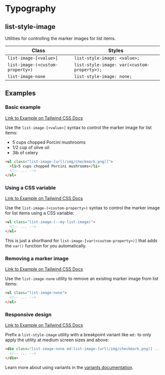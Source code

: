 # Typography

## list-style-image

Utilities for controlling the marker images for list items.

**Class** | **Styles**
------- | --------
`list-image-[<value>]` | `list-style-image: <value>;`
`list-image-(<custom-property>)` | `list-style-image: var(<custom-property>);`
`list-image-none` | `list-style-image: none;`

## Examples

### Basic example

[Link to Example on Tailwind CSS Docs](https://tailwindcss.com/docs/list-style-image#basic-example)

Use the `list-image-[<value>]` syntax to control the marker image for list items:

-   5 cups chopped Porcini mushrooms
-   1/2 cup of olive oil
-   3lb of celery

```html
<ul class="list-image-[url(/img/checkmark.png)]">
  <li>5 cups chopped Porcini mushrooms</li>
  <!-- ... -->
</ul>
```

### Using a CSS variable

[Link to Example on Tailwind CSS Docs](https://tailwindcss.com/docs/list-style-image#using-a-css-variable)

Use the `list-image-(<custom-property>)` syntax to control the marker image for list items using a CSS variable:

```html
<ul class="list-image-(--my-list-image)">
  <!-- ... -->
</ul>
```

This is just a shorthand for `list-image-[var(<custom-property>)]` that adds the `var()` function for you automatically.

### Removing a marker image

[Link to Example on Tailwind CSS Docs](https://tailwindcss.com/docs/list-style-image#removing-a-marker-image)

Use the `list-image-none` utility to remove an existing marker image from list items:

```html
<ul class="list-image-none">
  <!-- ... -->
</ul>
```

### Responsive design

[Link to Example on Tailwind CSS Docs](https://tailwindcss.com/docs/list-style-image#responsive-design)

Prefix a `list-style-image` utility with a breakpoint variant like `md:` to only apply the utility at medium screen sizes and above:

```html
<div class="list-image-none md:list-image-[url(/img/checkmark.png)] ...">
  <!-- ... -->
</div>
```

Learn more about using variants in the [variants documentation](https://tailwindcss.com/docs/hover-focus-and-other-states).
